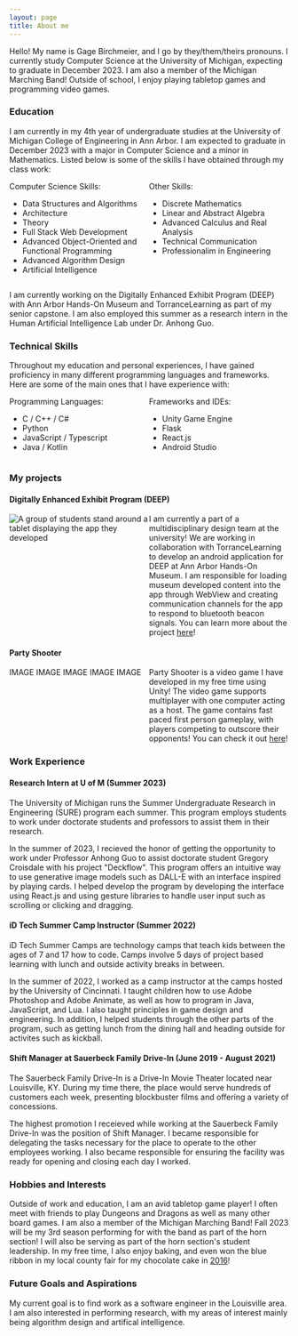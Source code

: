 ```yaml
---
layout: page
title: About me
---
```



Hello! My name is Gage Birchmeier, and I go by they/them/theirs pronouns. I currently study Computer Science at the University of Michigan, expecting to graduate in December 2023. I am also a member of the Michigan Marching Band! Outside of school, I enjoy playing tabletop games and programming video games.

### Education

I am currently in my 4th year of undergraduate studies at the University of Michigan College of Engineering in Ann Arbor. I am expected to graduate in December 2023 with a major in Computer Science and a minor in Mathematics. Listed below is some of the skills I have obtained through my class work:

<div style="display: flex;">
  <div style="flex: 1;">
    Computer Science Skills:
    <ul>
      <li>Data Structures and Algorithms</li>
      <li>Architecture</li>
      <li>Theory</li>
      <li>Full Stack Web Development</li>
      <li>Advanced Object-Oriented and Functional Programming</li>
      <li>Advanced Algorithm Design</li>
      <li>Artificial Intelligence</li>
    </ul>
  </div>
  <div style="flex: 1;">
    Other Skills:
    <ul>
      <li>Discrete Mathematics</li>
      <li>Linear and Abstract Algebra</li>
      <li>Advanced Calculus and Real Analysis</li>
      <li>Technical Communication</li>
      <li>Professionalim in Engineering</li>
    </ul>
  </div>
</div>

I am currently working on the Digitally Enhanced Exhibit Program (DEEP) with Ann Arbor Hands-On Museum and TorranceLearning as part of my senior capstone. I am also employed this summer as a research intern in the Human Artificial Intelligence Lab under Dr. Anhong Guo.

### Technical Skills
Throughout my education and personal experiences, I have gained proficiency in many different programming languages and frameworks. Here are some of the main ones that I have experience with:

<div style="display: flex;">
  <div style="flex: 1;">
    Programming Languages:
    <ul>
      <li>C / C++ / C#</li>
      <li>Python</li>
      <li>JavaScript / Typescript</li>
      <li>Java / Kotlin</li>
    </ul>
  </div>
  <div style="flex: 1;">
    Frameworks and IDEs:
    <ul>
      <li>Unity Game Engine</li>
      <li>Flask</li>
      <li>React.js</li>
      <li>Android Studio</li>
    </ul>
  </div>
</div>

### My projects

#### Digitally Enhanced Exhibit Program (DEEP)
<div style="display: flex;">
  <div style="flex: 1;">
    <img src="https://i.ibb.co/JKmvFxB/MDP.jpg" alt="A group of students stand around a tablet displaying the app they developed">
  </div>
  <div style="flex: 1;">
    I am currently a part of a multidisciplinary design team at the university! We are working in collaboration with TorranceLearning to develop an android application for DEEP at Ann Arbor Hands-On Museum. I am responsible for loading museum developed content into the app through WebView and creating communication channels for the app to respond to bluetooth beacon signals. You can learn more about the project <a href="https://mdp.engin.umich.edu/sponsor_teams/aahom-23/">here</a>!
  </div>
</div>

#### Party Shooter
<div style="display: flex;">
  <div style="flex: 1;">
    IMAGE IMAGE IMAGE IMAGE IMAGE
  </div>
  <div style="flex: 1;">
    Party Shooter is a video game I have developed in my free time using Unity! The video game supports multiplayer with one computer acting as a host. The game contains fast paced first person gameplay, with players competing to outscore their opponents! You can check it out <a href="https://gsbirch.github.io/partyshooter">here</a>!
  </div>
</div>

### Work Experience
#### Research Intern at U of M (Summer 2023)

The University of Michigan runs the Summer Undergraduate Research in Engineering (SURE) program each summer. This program employs students to work under doctorate students and professors to assist them in their research.  

In the summer of 2023, I recieved the honor of getting the opportunity to work under Professor Anhong Guo to assist doctorate student Gregory Croisdale with his project "Deckflow". This program offers an intuitive way to use generative image models such as DALL-E with an interface inspired by playing cards. I helped develop the program by developing the interface using React.js and using gesture libraries to handle user input such as scrolling or clicking and dragging.

#### iD Tech Summer Camp Instructor (Summer 2022)

iD Tech Summer Camps are technology camps that teach kids between the ages of 7 and 17 how to code. Camps involve 5 days of project based learning with lunch and outside activity breaks in between.

In the summer of 2022, I worked as a camp instructor at the camps hosted by the University of Cincinnati. I taught children how to use Adobe Photoshop and Adobe Animate, as well as how to program in Java, JavaScript, and Lua. I also taught principles in game design and engineering. In addition, I helped students through the other parts of the program, such as getting lunch from the dining hall and heading outside for activites such as kickball.

#### Shift Manager at Sauerbeck Family Drive-In (June 2019 - August 2021)

The Sauerbeck Family Drive-In is a Drive-In Movie Theater located near Louisville, KY. During my time there, the place would serve hundreds of customers each week, presenting blockbuster films and offering a variety of concessions.

The highest promotion I receieved while working at the Sauerbeck Family Drive-In was the position of Shift Manager. I became responsible for delegating the tasks necessary for the place to operate to the other employees working. I also became responsible for ensuring the facility was ready for opening and closing each day I worked.

### Hobbies and Interests
Outside of work and education, I am an avid tabletop game player! I often meet with friends to play Dungeons and Dragons as well as many other board games. I am also a member of the Michigan Marching Band! Fall 2023 will be my 3rd season performing for with the band as part of the horn section! I will also be serving as part of the horn section's student leadership. In my free time, I also enjoy baking, and even won the blue ribbon in my local county fair for my chocolate cake in [2016](https://oldhamcountyextension.com/2016/08/19/2016-oc-fair-winners/)!

### Future Goals and Aspirations
My current goal is to find work as a software engineer in the Louisville area. I am also interested in performing research, with my areas of interest mainly being algorithm design and artifical intelligence. 